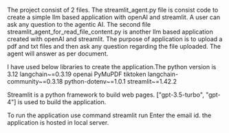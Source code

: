 The project consist of 2 files. 
The streamlit_agent.py file is consist code to create a simple llm based application with openAI and streamlit. A user can ask any question to the agentic AI.
The second file streamlit_agent_for_read_file_content.py is another llm based application created with openAI and streamlit. The purpose of application is to upload a
pdf and txt files and then ask any question regarding the file uploaded. The agent will answer as per document.

I have used below libraries to create the application.The python version is 3.12
langchain~=0.3.19
openai
PyMuPDF
tiktoken
langchain-community~=0.3.18
python-dotenv~=1.0.1
streamlit~=1.42.2

Streamlit is a python framework to build web pages. 
["gpt-3.5-turbo", "gpt-4"] is used to build the application.

To run the application use command
streamlit run <file name>
Enter the email id.
the application is hosted in local server.

